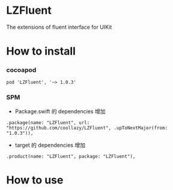 # LZFluent

The extensions of fluent interface for UIKit

# How to install

### cocoapod

```
pod 'LZFluent', '~> 1.0.3'
```

### SPM

- Package.swift 的 dependencies 增加

```
.package(name: "LZFluent", url: "https://github.com/coollazy/LZFluent", .upToNextMajor(from: "1.0.3")),
```

- target 的 dependencies 增加

```
.product(name: "LZFluent", package: "LZFluent"),
```

# How to use

